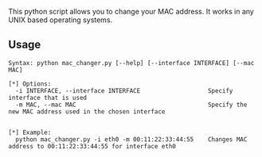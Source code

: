 This python script allows you to change your MAC address. It works in any UNIX based operating systems.

## Usage

```
Syntax: python mac_changer.py [--help] [--interface INTERFACE] [--mac MAC]

[*] Options:
  -i INTERFACE, --interface INTERFACE                   Specify interface that is used
  -m MAC, --mac MAC                                     Specify the new MAC address used in the chosen interface


[*] Example:
  python mac_changer.py -i eth0 -m 00:11:22:33:44:55    Changes MAC address to 00:11:22:33:44:55 for interface eth0

```
